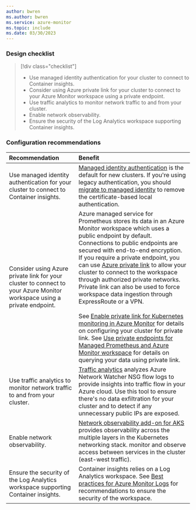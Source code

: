 ```yaml
---
author: bwren
ms.author: bwren
ms.service: azure-monitor
ms.topic: include
ms.date: 03/30/2023
---
```


### Design checklist

> [!div class="checklist"]
> * Use managed identity authentication for your cluster to connect to Container insights.
> * Consider using Azure private link for your cluster to connect to your Azure Monitor workspace using a private endpoint.
> * Use traffic analytics to monitor network traffic to and from your cluster.
> * Enable network observability.
> * Ensure the security of the Log Analytics workspace supporting Container insights.

### Configuration recommendations

| Recommendation | Benefit |
|:---------------|:--------|
| Use managed identity authentication for your cluster to connect to Container insights. | [Managed identity authentication](../container-insights-authentication.md) is the default for new clusters. If you're using legacy authentication, you should [migrate to managed identity](../container-insights-authentication.md) to remove the certificate-based local authentication. |
| Consider using Azure private link for your cluster to connect to your Azure Monitor workspace using a private endpoint.| Azure managed service for Prometheus stores its data in an Azure Monitor workspace which uses a public endpoint by default. Connections to public endpoints are secured with end-to-end encryption. If you require a private endpoint, you can use [Azure private link](../../logs/private-link-security.md) to allow your cluster to connect to the workspace through authorized private networks. Private link can also be used to force workspace data ingestion through ExpressRoute or a VPN.<br><br>See [Enable private link for Kubernetes monitoring in Azure Monitor](../kubernetes-monitoring-private-link.md) for details on configuring your cluster for private link. See [Use private endpoints for Managed Prometheus and Azure Monitor workspace](../../essentials/azure-monitor-workspace-private-endpoint.md) for details on querying your data using private link. |
| Use traffic analytics to monitor network traffic to and from your cluster. | [Traffic analytics](/azure/network-watcher/traffic-analytics) analyzes Azure Network Watcher NSG flow logs to provide insights into traffic flow in your Azure cloud. Use this tool to ensure there's no data exfiltration for your cluster and to detect if any unnecessary public IPs are exposed. |
| Enable network observability. | [Network observability add-on for AKS](https://techcommunity.microsoft.com/t5/azure-observability-blog/comprehensive-network-observability-for-aks-through-azure/ba-p/3825852) provides observability across the multiple layers in the Kubernetes networking stack. monitor and observe access between services in the cluster (east-west traffic). |
| Ensure the security of the Log Analytics workspace supporting Container insights. | Container insights relies on a Log Analytics workspace. See [Best practices for Azure Monitor Logs](../../logs/best-practices-logs.md#security) for recommendations to ensure the security of the workspace. |

